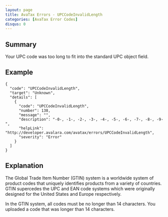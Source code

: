 ```yaml
---
layout: page
title: AvaTax Errors - UPCCodeInvalidLength
categories: [AvaTax Error Codes]
disqus: 0
---
```


## Summary

Your UPC code was too long to fit into the standard UPC object field.

## Example

    {
      "code": "UPCCodeInvalidLength",
      "target": "Unknown",
      "details": [
        {
          "code": "UPCCodeInvalidLength",
          "number": 138,
          "message": "",
          "description": "-0-, -1-, -2-, -3-, -4-, -5-, -6-, -7-, -8-, -9-",
          "helpLink": "http://developer.avalara.com/avatax/errors/UPCCodeInvalidLength",
          "severity": "Error"
        }
      ]
    }

## Explanation

The Global Trade Item Number (GTIN) system is a worldwide system of product codes that uniquely identifies products from a variety of countries.  GTIN supercedes the UPC and EAN code systems which were originally designed for the United States and Europe respectively.

In the GTIN system, all codes must be no longer than 14 characters.  You uploaded a code that was longer than 14 characters.
